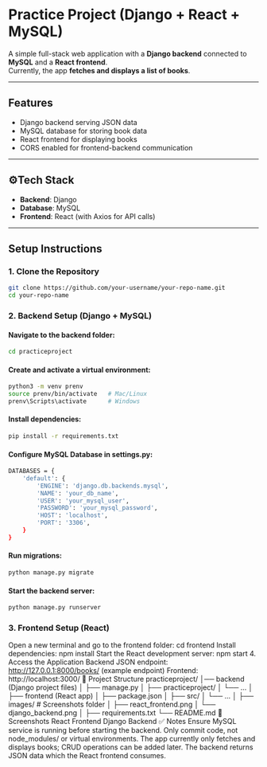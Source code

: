 # Practice Project (Django + React + MySQL)

A simple full-stack web application with a **Django backend** connected to **MySQL** and a **React frontend**.  
Currently, the app **fetches and displays a list of books**.

---

## Features
- Django backend serving JSON data  
- MySQL database for storing book data  
- React frontend for displaying books  
- CORS enabled for frontend-backend communication  

---

## ⚙Tech Stack
- **Backend**: Django  
- **Database**: MySQL  
- **Frontend**: React (with Axios for API calls)  

---

## Setup Instructions

### 1. Clone the Repository
```bash
git clone https://github.com/your-username/your-repo-name.git
cd your-repo-name
```
### 2. Backend Setup (Django + MySQL)
#### Navigate to the backend folder:
```bash
cd practiceproject
```
#### Create and activate a virtual environment:
```bash
python3 -m venv prenv
source prenv/bin/activate   # Mac/Linux
prenv\Scripts\activate      # Windows
```
#### Install dependencies:
```bash
pip install -r requirements.txt
```
#### Configure MySQL Database in settings.py:
```bash
DATABASES = {
    'default': {
        'ENGINE': 'django.db.backends.mysql',
        'NAME': 'your_db_name',
        'USER': 'your_mysql_user',
        'PASSWORD': 'your_mysql_password',
        'HOST': 'localhost',
        'PORT': '3306',
    }
}
```
#### Run migrations:
```bash
python manage.py migrate
```
#### Start the backend server:
```bash
python manage.py runserver
```
### 3. Frontend Setup (React)
Open a new terminal and go to the frontend folder:
cd frontend
Install dependencies:
npm install
Start the React development server:
npm start
4. Access the Application
Backend JSON endpoint: http://127.0.0.1:8000/books/ (example endpoint)
Frontend: http://localhost:3000/
📂 Project Structure
practiceproject/
│── backend (Django project files)
│   ├── manage.py
│   ├── practiceproject/
│   └── ...
│
├── frontend (React app)
│   ├── package.json
│   ├── src/
│   └── ...
│
├── images/          # Screenshots folder
│   ├── react_frontend.png
│   └── django_backend.png
│
├── requirements.txt
└── README.md
📸 Screenshots
React Frontend
Django Backend
✅ Notes
Ensure MySQL service is running before starting the backend.
Only commit code, not node_modules/ or virtual environments.
The app currently only fetches and displays books; CRUD operations can be added later.
The backend returns JSON data which the React frontend consumes.
